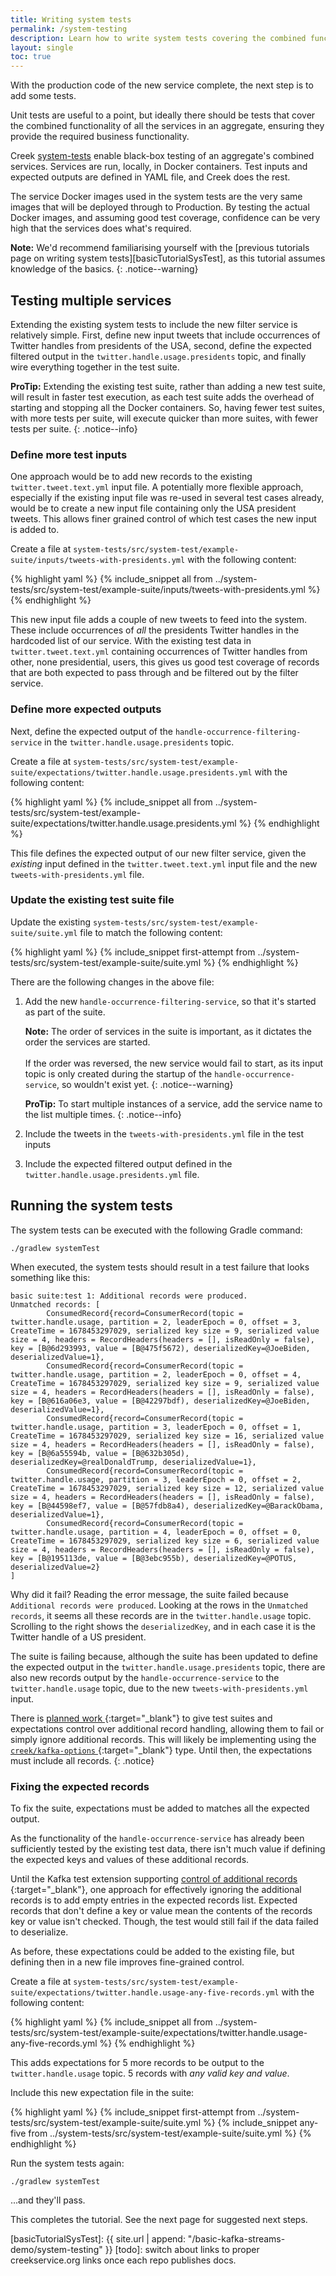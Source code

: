 ```yaml
---
title: Writing system tests
permalink: /system-testing
description: Learn how to write system tests covering the combined functionality of multiple microservice running in Docker containers
layout: single
toc: true
---
```


With the production code of the new service complete, the next step is to add some tests.

Unit tests are useful to a point, but ideally there should be tests that cover the combined functionality of 
all the services in an aggregate, ensuring they provide the required business functionality.

Creek [system-tests][systemTests] enable black-box testing of an aggregate's combined services.
Services are run, locally, in Docker containers. Test inputs and expected
outputs are defined in YAML file, and Creek does the rest.

The service Docker images used in the system tests are the very same images that will be deployed through to Production.
By testing the actual Docker images, and assuming good test coverage, confidence can be very high that the services does what's required.

**Note:** We'd recommend familiarising yourself with the [previous tutorials page on writing
system tests][basicTutorialSysTest], as this tutorial assumes knowledge of the basics.
{: .notice--warning}

## Testing multiple services

Extending the existing system tests to include the new filter service is relatively simple. 
First, define new input tweets that include occurrences of Twitter handles from presidents of the USA, 
second, define the expected filtered output in the `twitter.handle.usage.presidents` topic, and finally
wire everything together in the test suite.

**ProTip:** Extending the existing test suite, rather than adding a new test suite, will result in faster test execution,
as each test suite adds the overhead of starting and stopping all the Docker containers.
So, having fewer test suites, with more tests per suite, will execute quicker than more suites,
with fewer tests per suite.
{: .notice--info}

### Define more test inputs

One approach would be to add new records to the existing `twitter.tweet.text.yml` input file.
A potentially more flexible approach, especially if the existing input file was re-used in several test cases already,
would be to create a new input file containing only the USA president tweets. This allows finer grained control of
which test cases the new input is added to.

Create a file at `system-tests/src/system-test/example-suite/inputs/tweets-with-presidents.yml` with the following content:

{% highlight yaml %}
{% include_snippet all from ../system-tests/src/system-test/example-suite/inputs/tweets-with-presidents.yml %}
{% endhighlight %}

This new input file adds a couple of new tweets to feed into the system. These include occurrences of _all_ the presidents Twitter
handles in the hardcoded list of our service. With the existing test data in `twitter.tweet.text.yml` containing occurrences
of Twitter handles from other, none presidential, users, this gives us good test coverage of records that are both
expected to pass through and be filtered out by the filter service.

### Define more expected outputs

Next, define the expected output of the `handle-occurrence-filtering-service` in the `twitter.handle.usage.presidents` topic.

Create a file at `system-tests/src/system-test/example-suite/expectations/twitter.handle.usage.presidents.yml` with the following content:

{% highlight yaml %}
{% include_snippet all from ../system-tests/src/system-test/example-suite/expectations/twitter.handle.usage.presidents.yml %}
{% endhighlight %}

This file defines the expected output of our new filter service, given the _existing_ input defined in the `twitter.tweet.text.yml`
input file and the new `tweets-with-presidents.yml` file.

### Update the existing test suite file

Update the existing `system-tests/src/system-test/example-suite/suite.yml` file to match the following content:

{% highlight yaml %}
{% include_snippet first-attempt from ../system-tests/src/system-test/example-suite/suite.yml %}
{% endhighlight %}

There are the following changes in the above file:

1. Add the new `handle-occurrence-filtering-service`, so that it's started as part of the suite.
   
   **Note:** The order of services in the suite is important, as it dictates the order the services are started.
   <br><br>If the order was reversed, the new service would fail to start, as its input topic is only created 
   during the startup of the `handle-occurrence-service`, so wouldn't exist yet.
   {: .notice--warning}

   **ProTip:** To start multiple instances of a service, add the service name to the list multiple times.
   {: .notice--info}
2. Include the tweets in the `tweets-with-presidents.yml` file in the test inputs
3. Include the expected filtered output defined in the `twitter.handle.usage.presidents.yml` file.

## Running the system tests

The system tests can be executed with the following Gradle command:

```
./gradlew systemTest 
```

When executed, the system tests should result in a test failure that looks something like this:

```
basic suite:test 1: Additional records were produced.
Unmatched records: [
        ConsumedRecord{record=ConsumerRecord(topic = twitter.handle.usage, partition = 2, leaderEpoch = 0, offset = 3, CreateTime = 1678453297029, serialized key size = 9, serialized value size = 4, headers = RecordHeaders(headers = [], isReadOnly = false), key = [B@6d293993, value = [B@475f5672), deserializedKey=@JoeBiden, deserializedValue=1},
        ConsumedRecord{record=ConsumerRecord(topic = twitter.handle.usage, partition = 2, leaderEpoch = 0, offset = 4, CreateTime = 1678453297029, serialized key size = 9, serialized value size = 4, headers = RecordHeaders(headers = [], isReadOnly = false), key = [B@616a06e3, value = [B@42297bdf), deserializedKey=@JoeBiden, deserializedValue=1},
        ConsumedRecord{record=ConsumerRecord(topic = twitter.handle.usage, partition = 3, leaderEpoch = 0, offset = 1, CreateTime = 1678453297029, serialized key size = 16, serialized value size = 4, headers = RecordHeaders(headers = [], isReadOnly = false), key = [B@6a55594b, value = [B@632b305d), deserializedKey=@realDonaldTrump, deserializedValue=1},
        ConsumedRecord{record=ConsumerRecord(topic = twitter.handle.usage, partition = 3, leaderEpoch = 0, offset = 2, CreateTime = 1678453297029, serialized key size = 12, serialized value size = 4, headers = RecordHeaders(headers = [], isReadOnly = false), key = [B@44598ef7, value = [B@57fdb8a4), deserializedKey=@BarackObama, deserializedValue=1},
        ConsumedRecord{record=ConsumerRecord(topic = twitter.handle.usage, partition = 4, leaderEpoch = 0, offset = 0, CreateTime = 1678453297029, serialized key size = 6, serialized value size = 4, headers = RecordHeaders(headers = [], isReadOnly = false), key = [B@195113de, value = [B@3ebc955b), deserializedKey=@POTUS, deserializedValue=2}
]
```

Why did it fail? Reading the error message, the suite failed because `Additional records were produced`. 
Looking at the rows in the `Unmatched records`, it seems all these records are in the `twitter.handle.usage` topic. 
Scrolling to the right shows the `deserializedKey`, and in each case it is the Twitter handle of a US president.

The suite is failing because, although the suite has been updated to define the expected output in the 
`twitter.handle.usage.presidents` topic, there are also new records output by the `handle-occurrence-service` 
to the `twitter.handle.usage` topic, due to the new `tweets-with-presidents.yml` input.

There is [planned work <i class="fas fa-external-link-alt"></i>][additionalRecHandlingIssue]{:target="_blank"} to give test suites and expectations control over
additional record handling, allowing them to fail or simply ignore additional records.
This will likely be implementing using the [`creek/kafka-options` <i class="fas fa-external-link-alt"></i>][kafkaOptions]{:target="_blank"} type.
Until then, the expectations must include all records.
{: .notice}

### Fixing the expected records

To fix the suite, expectations must be added to matches all the expected output.

As the functionality of the `handle-occurrence-service` has already been sufficiently tested by the existing test data,
there isn't much value if defining the expected keys and values of these additional records.

Until the Kafka test extension supporting [control of additional records <i class="fas fa-external-link-alt"></i>][additionalRecHandlingIssue]{:target="_blank"},
one approach for effectively ignoring the additional records is to add empty entries in the expected records list.
Expected records that don't define a key or value mean the contents of the records key or value isn't checked. 
Though, the test would still fail if the data failed to deserialize.

As before, these expectations could be added to the existing file, but defining then in a new file improves fine-grained
control.

Create a file at `system-tests/src/system-test/example-suite/expectations/twitter.handle.usage-any-five-records.yml` 
with the following content:

{% highlight yaml %}
{% include_snippet all from ../system-tests/src/system-test/example-suite/expectations/twitter.handle.usage-any-five-records.yml %}
{% endhighlight %}

This adds expectations for 5 more records to be output to the `twitter.handle.usage` topic. 5 records with _any valid key and value_. 

Include this new expectation file in the suite:

{% highlight yaml %}
{% include_snippet first-attempt from ../system-tests/src/system-test/example-suite/suite.yml %}
{% include_snippet any-five from ../system-tests/src/system-test/example-suite/suite.yml %}
{% endhighlight %}

Run the system tests again:

```
./gradlew systemTest 
```

...and they'll pass.

This completes the tutorial. See the next page for suggested next steps.

[additionalRecHandlingIssue]: https://github.com/creek-service/creek-kafka/issues/236
[systemTests]: /creek-system-test
[kafkaOptions]: https://www.creekservice.org/creek-kafka/#option-model-extensions
[basicTutorialSysTest]: {{ site.url | append: "/basic-kafka-streams-demo/system-testing" }}
[todo]: switch about links to proper creekservice.org links once each repo publishes docs. 


